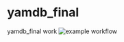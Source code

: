 # yamdb_final
yamdb_final
work
![example workflow](https://github.com/sogainame/yamdb_final/actions/workflows/yamdb_workflow.yaml/badge.svg)
